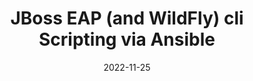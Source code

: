 ---
title: "JBoss EAP (and WildFly) cli Scripting via Ansible"
date: 2022-11-25
tags: [""]
dbiblogtitle: jboss-eap-and-wildfly-cli-scripting-via-ansible
---